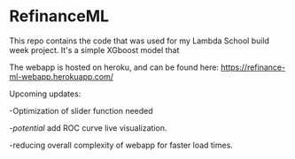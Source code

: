 # RefinanceML
This repo contains the code that was used for my Lambda School build week project. It's a simple XGboost model that 


The webapp is hosted on heroku, and can be found here: https://refinance-ml-webapp.herokuapp.com/

Upcoming updates:

-Optimization of slider function needed

-*potential* add ROC curve live visualization. 

-reducing overall complexity of webapp for faster load times.
